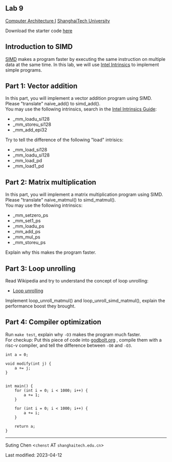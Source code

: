 ﻿Lab 9
-----

[Computer Architecture I](https://toast-lab.sist.shanghaitech.edu.cn/courses/CS110@ShanghaiTech/Spring-2023/index.html) [ShanghaiTech University](http://www.shanghaitech.edu.cn/) 

Download the starter code [here](https://toast-lab.sist.shanghaitech.edu.cn/courses/CS110@ShanghaiTech/Spring-2023/labs/lab9/lab9.tar)

Introduction to SIMD
--------------------

[SIMD](https://en.wikipedia.org/wiki/Single_instruction,_multiple_data) makes a program faster by executing the same instruction on multiple data at the same time. In this lab, we will use [Intel Intrinsics](https://www.intel.com/content/www/us/en/docs/intrinsics-guide/index.html) to implement simple programs.

Part 1: Vector addition
-----------------------

In this part, you will implement a vector addition program using SIMD. Please "translate" naive\_add() to simd\_add().  
You may use the following intrinsics, search in the [Intel Intrinsics Guide](https://www.intel.com/content/www/us/en/docs/intrinsics-guide/index.html):

*   \_mm\_loadu\_si128
*   \_mm\_storeu\_si128
*   \_mm\_add\_epi32

Try to tell the difference of the following "load" intrisics:

*   \_mm\_load\_si128
*   \_mm\_loadu\_si128
*   \_mm\_load\_pd
*   \_mm\_load1\_pd

Part 2: Matrix multiplication
-----------------------------

In this part, you will implement a matrix multiplication program using SIMD. Please "translate" naive\_matmul() to simd\_matmul().  
You may use the following intrinsics:

*   \_mm\_setzero\_ps
*   \_mm\_set1\_ps
*   \_mm\_loadu\_ps
*   \_mm\_add\_ps
*   \_mm\_mul\_ps
*   \_mm\_storeu\_ps

Explain why this makes the program faster.

Part 3: Loop unrolling
----------------------

Read Wikipedia and try to understand the concept of loop unrolling:

*   [Loop unrolling](https://en.wikipedia.org/wiki/Loop_unrolling)

Implement loop\_unroll\_matmul() and loop\_unroll\_simd\_matmul(), explain the performance boost they brought.

Part 4: Compiler optimization
-----------------------------

Run `make test`, explain why `-O3` makes the program much faster.  
For checkup: Put this piece of code into [godbolt.org](https://godbolt.org/) , compile them with a risc-v compiler, and tell the difference between `-O0` and `-O3`.  
```
int a = 0;

void modify(int j) {
    a += j;
}


int main() {
    for (int i = 0; i < 1000; i++) {
        a += 1;
    }

    for (int i = 0; i < 1000; i++) {
        a += i;
    }

    return a;
}
```

* * *

Suting Chen <`chenst` AT `shanghaitech.edu.cn`\>  

  
Last modified: 2023-04-12